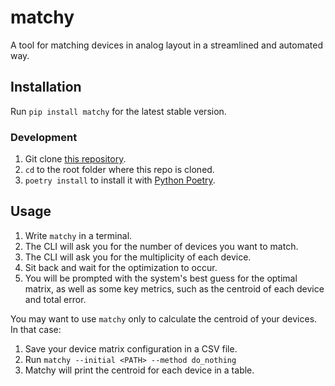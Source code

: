 # matchy

A tool for matching devices in analog layout in a streamlined and automated way.

## Installation

Run `pip install matchy` for the latest stable version.

### Development

1. Git clone [this repository](https://github.com/ftorres16/matchy/).
2. `cd` to the root folder where this repo is cloned.
3. `poetry install` to install it with [Python Poetry](https://python-poetry.org/).

## Usage

1. Write `matchy` in a terminal.
2. The CLI will ask you for the number of devices you want to match.
3. The CLI will ask you for the multiplicity of each device.
4. Sit back and wait for the optimization to occur.
5. You will be prompted with the system's best guess for the optimal matrix, as well as some key metrics, such as the centroid of each device and total error.

You may want to use `matchy` only to calculate the centroid of your devices. In that case:

1. Save your device matrix configuration in a CSV file.
2. Run `matchy --initial <PATH> --method do_nothing`
3. Matchy will print the centroid for each device in a table.
